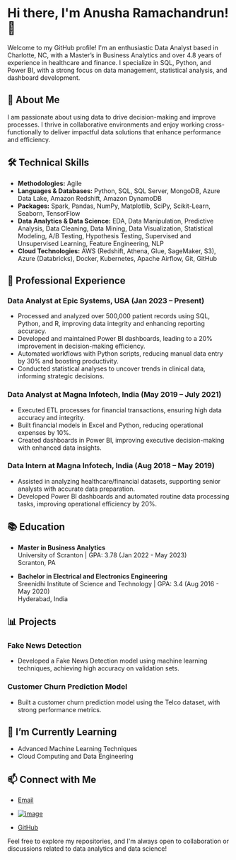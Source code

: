 # Hi there, I'm Anusha Ramachandrun! 👋

Welcome to my GitHub profile! I'm an enthusiastic Data Analyst based in Charlotte, NC, with a Master’s in Business Analytics and over 4.8 years of experience in healthcare and finance. I specialize in SQL, Python, and Power BI, with a strong focus on data management, statistical analysis, and dashboard development.

## 🚀 About Me
I am passionate about using data to drive decision-making and improve processes. I thrive in collaborative environments and enjoy working cross-functionally to deliver impactful data solutions that enhance performance and efficiency.

## 🛠️ Technical Skills
- **Methodologies:** Agile
- **Languages & Databases:** Python, SQL, SQL Server, MongoDB, Azure Data Lake, Amazon Redshift, Amazon DynamoDB
- **Packages:** Spark, Pandas, NumPy, Matplotlib, SciPy, Scikit-Learn, Seaborn, TensorFlow
- **Data Analytics & Data Science:** EDA, Data Manipulation, Predictive Analysis, Data Cleaning, Data Mining, Data Visualization, Statistical Modeling, A/B Testing, Hypothesis Testing, Supervised and Unsupervised Learning, Feature Engineering, NLP
- **Cloud Technologies:** AWS (Redshift, Athena, Glue, SageMaker, S3), Azure (Databricks), Docker, Kubernetes, Apache Airflow, Git, GitHub

## 💼 Professional Experience
### Data Analyst at Epic Systems, USA (Jan 2023 – Present)
- Processed and analyzed over 500,000 patient records using SQL, Python, and R, improving data integrity and enhancing reporting accuracy.
- Developed and maintained Power BI dashboards, leading to a 20% improvement in decision-making efficiency.
- Automated workflows with Python scripts, reducing manual data entry by 30% and boosting productivity.
- Conducted statistical analyses to uncover trends in clinical data, informing strategic decisions.

### Data Analyst at Magna Infotech, India (May 2019 – July 2021)
- Executed ETL processes for financial transactions, ensuring high data accuracy and integrity.
- Built financial models in Excel and Python, reducing operational expenses by 10%.
- Created dashboards in Power BI, improving executive decision-making with enhanced data insights.

### Data Intern at Magna Infotech, India (Aug 2018 – May 2019)
- Assisted in analyzing healthcare/financial datasets, supporting senior analysts with accurate data preparation.
- Developed Power BI dashboards and automated routine data processing tasks, improving operational efficiency by 20%.

## 📚 Education
- **Master in Business Analytics**  
  University of Scranton | GPA: 3.78 (Jan 2022 - May 2023)  
  Scranton, PA

- **Bachelor in Electrical and Electronics Engineering**  
  Sreenidhi Institute of Science and Technology | GPA: 3.4 (Aug 2016 - May 2020)  
  Hyderabad, India

## 📊 Projects
### Fake News Detection
- Developed a Fake News Detection model using machine learning techniques, achieving high accuracy on validation sets.

### Customer Churn Prediction Model
- Built a customer churn prediction model using the Telco dataset, with strong performance metrics.

## 🌱 I’m Currently Learning
- Advanced Machine Learning Techniques
- Cloud Computing and Data Engineering

## 📫 Connect with Me
- [Email](mailto:anusha.r@aogjob.com)
- [![image](https://github.com/user-attachments/assets/7755e845-7068-4fb3-b8f4-fce91a4da475)](https://www.linkedin.com/in/anusha-ramachandruni/)


- [GitHub](https://github.com/AnushaRamachandruni)

Feel free to explore my repositories, and I'm always open to collaboration or discussions related to data analytics and data science!
